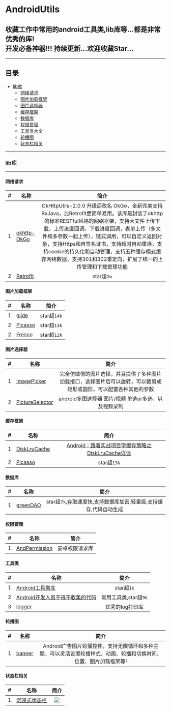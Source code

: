 # AndroidUtils
## 收藏工作中常用的android工具类,lib库等...都是非常优秀的库!<br>开发必备神器!!! 持续更新...欢迎收藏Star...<br>
****
## 目录
* [lib库](#lib库)  
   * [网络请求](#网络请求)
   * [图片加载框架](#图片加载框架)
   * [图片选择器](#图片选择器)
   * [缓存框架](#缓存框架)
   * [数据库](#数据库)
   * [权限管理](#权限管理)
   * [工具类大全](#工具类)
   * [轮播图](#轮播图)
   * [状态栏相关](#状态栏相关)
  
****

### lib库
-----------
#### 网络请求

|#| 名称 | 简介  | 
|---------|------------|:---------------:|
|1|[okhttp-OkGo][4]|OkHttpUtils-2.0.0 升级后改名 OkGo，全新完美支持RxJava，比Retrofit更简单易用。该库是封装了okhttp的标准RESTful风格的网络框架，支持大文件上传下载，上传进度回调，下载进度回调，表单上传（多文件和多参数一起上传），链式调用，可以自定义返回对象，支持Https和自签名证书，支持超时自动重连，支持cookie的持久化和自动管理，支持五种缓存模式缓存网络数据，支持301和302重定向，扩展了统一的上传管理和下载管理功能|
|2|[Retrofit][5]|star超`2w`|

#### 图片加载框架

|#| 名称 | 简介  | 
|----|------------|:---------------:|
|1|[glide][9]|star超`14k`|
|2|[Picasso][10]|star超`13k`|
|2|[Fresco][11]|star超`12k`|

#### 图片选择器

|#| 名称 | 简介  | 
|----|------------|:---------------:|
|1|[ImagePicker][14]|完全仿微信的图片选择，并且提供了多种图片加载接口，选择图片后可以旋转，可以裁剪成矩形或圆形，可以配置各种其他的参数|
|2|[PictureSelector][15]|android多图选择器 图片/视频 单选or多选，以及视频录制|

#### 缓存框架

|#| 名称 | 简介  | 
|----|------------|:---------------:|
|1|[DiskLruCache][12]|[Android：跟着实战项目学缓存策略之DiskLruCache详谈][13]|
|2|[Picasso][10]|star超`13k`|


#### 数据库

|#| 名称 | 简介  | 
|----|------------|:---------------:|
|1|[greenDAO][7]|star超`7k`,存取速度快,支持数据库加密,轻量级,支持缓存,代码自动生成|


#### 权限管理

|#| 名称 | 简介  | 
|----|------------|:---------------:|
|1|[AndPermission][8]|安卓权限请求库|


#### 工具类

|#| 名称 | 简介  | 
|----|------------|:---------------:|
|1|[Android工具类库][1]|star超`1k`|
|2|[Android开发人员不得不收集的代码][2]|常用工具类,star超`9k`|
|3|[logger][3]|优秀的log打印库|

#### 轮播图

|#| 名称 | 简介  | 
|---------|------------|:---------------:|
|1|[banner][0]|Android广告图片轮播控件，支持无限循环和多种主题，可以灵活设置轮播样式、动画、轮播和切换时间、位置、图片加载框架等!| 

#### 状态栏相关

|#| 名称 | 简介  | 
|---------|------------|:---------------:|
|1|[沉浸式状态栏][0]|![](https://github.com/H07000223/FlycoSystemBar/blob/master/art/5.0.gif)|  






[0]: https://github.com/H07000223/FlycoSystemBar
[1]: https://github.com/jingle1267/android-utils
[2]: https://github.com/Blankj/AndroidUtilCode/blob/master/README-CN.md
[3]: https://github.com/orhanobut/logger
[4]: https://github.com/jeasonlzy/okhttp-OkGo
[5]: https://github.com/square/retrofit
[6]: https://github.com/youth5201314/banner
[7]: https://github.com/greenrobot/greenDAO
[8]: https://github.com/yanzhenjie/AndPermission
[9]: https://github.com/bumptech/glide
[10]: https://github.com/square/picasso
[11]: https://github.com/facebook/fresco
[12]: https://github.com/JakeWharton/DiskLruCache
[13]: http://www.jianshu.com/p/4320597ebd7e
[14]: https://github.com/jeasonlzy/ImagePicker
[15]: https://github.com/LuckSiege/PictureSelector
[16]: https://github.com/square/retrofit
[17]: https://github.com/square/retrofit



